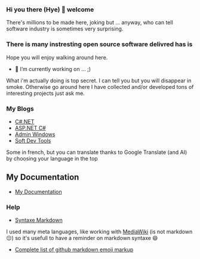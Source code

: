 ### Hi you there (Hye) 👋 welcome

There's millions to be made here, joking but ... anyway, who can tell software industry is sometimes very surprising.

### There is many instresting open source software delivred has is

Hope you will enjoy walking around here.

<!--
**mabyre/mabyre** is a ✨ _special_ ✨ repository because its `README.md` (this file) appears on your GitHub profile.
Here are some ideas to get you started:
-->

<!--
Use cool emoj
-->

- 🔭 I’m currently working on ... ;)

What i'm actually doing is top secret. I can tell you but you will disappear in smoke. Otherwise go around here I have collected and/or developed tons of interesting projects just ask me.

<!--
- 🌱 I’m currently learning ...
- 👯 I’m looking to collaborate on ...
- 🤔 I’m looking for help with ...
- 💬 Ask me about ...
- 📫 How to reach me: ...
- 😄 Pronouns: ...
- ⚡ Fun fact: ...
-->

### My Blogs

- [C#.NET](https://csharp-dotnet.sodevlog.com/)
- [ASP.NET C#](https://asp-dotnet-csharp.sodevlog.com/)
- [Admin Windows](https://administration-windows.sodevlog.com/)
- [Soft Dev Tools](https://outils-developpement-logiciel.sodevlog.com/)

Some in french, but you can translate thanks to Google Translate (and AI) by choosing your language in the top

## My Documentation

- [My Documentation](https://github.com/mabyre/docs)

### Help

- [Syntaxe Markdown](https://www.markdownguide.org/basic-syntax/)

I used many meta languages, like working with [MediaWiki](https://www.mediawiki.org/wiki/MediaWiki/fr) (is not markdown :pensive:) so it's usefull to have a reminder on markdown syntaxe :smile:

- [Complete list of github markdown emoji markup](https://gist.github.com/rxaviers/7360908)
